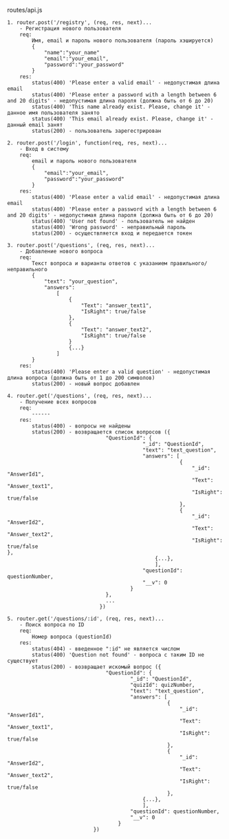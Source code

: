 routes/api.js

	1. router.post('/registry', (req, res, next)...
		- Регистрация нового пользователя
		req: 
			Имя, email и пароль нового пользователя (пароль хэшируется)
			{
				"name":"your_name"
				"email":"your_email",
				"password":"your_password"
			}
		res: 
			status(400) 'Please enter a valid email' - недопустимая длина email
			status(400) 'Please enter a password with a length between 6 and 20 digits' - недопустимая длина пароля (должна быть от 6 до 20)
			status(400) 'This name already exist. Please, change it' - данное имя пользователя занято
			status(400) 'This email already exist. Please, change it' - данный email занят
			status(200) - пользователь зарегестрирован
			
	2. router.post('/login', function(req, res, next)...
		- Вход в систему
		req:
			email и пароль нового пользователя
			{
				"email":"your_email",
				"password":"your_password"
			}
		res:
			status(400) 'Please enter a valid email' - недопустимая длина email
			status(400) 'Please enter a password with a length between 6 and 20 digits' - недопустимая длина пароля (должна быть от 6 до 20)
			status(400) 'User not found' - пользователь не найден
			status(400) 'Wrong password' - неправильный пароль
			status(200) - осуществляется вход и передается токен
			
	3. router.post('/questions', (req, res, next)...
		- Добавление нового вопроса
		req:
			Текст вопроса и варианты ответов с указанием правильного/неправильного
			{
				"text": "your_question",
				"answers": 
					[ 
						{
							"Text": "answer_text1",
							"IsRight": true/false	
						},
						{
							"Text": "answer_text2",
							"IsRight": true/false
						}
						{...}
					]
			}
		res:
			status(400) 'Please enter a valid question' - недопустимая длина вопроса (должна быть от 1 до 200 символов)
			status(200) - новый вопрос добавлен
			
	4. router.get('/questions', (req, res, next)...
		- Получение всех вопросов
		req:
			------
		res:
			status(400) - вопросы не найдены
			status(200) - возвращается список вопросов ({
    								"QuestionId": {
        										"_id": "QuestionId",
        										"text": "text_question",
       											"answers": [
            												{
               													"_id": "AnswerId1",
                												"Text": "Answer_text1",
                												"IsRight": true/false
            												},
            												{
               													"_id": "AnswerId2",
               													"Text": "Answer_text2",
               													"IsRight": true/false	           															},			
													{...},
        											],
        										"questionId": questionNumber,
        										"__v": 0
    										}
									}, 
									...
								  })
	
	5. router.get('/questions/:id', (req, res, next)...
		- Поиск вопроса по ID
		req:
			Номер вопроса (questionId)
		res:
			status(404) - введенное ":id" не является числом
			status(400) 'Question not found' - вопроса с таким ID не существует
			status(200) - возвращает искомый вопрос ({
    								"QuestionId": {
        									"_id": "QuestionId",
        									"quizId": quizNumber,
        									"text": "text_question",
       										"answers": [
            											{
             												"_id": "AnswerId1",
                											"Text": "Answer_text1",
                											"IsRight": true/false
            											},
            											{
                											"_id": "AnswerId2",
                											"Text": "Answer_text2",
                											"IsRight": true/false
            											},
												{...},
        										],
        									"questionId": questionNumber,
        									"__v": 0
    									}
								})
			
			
			
			
